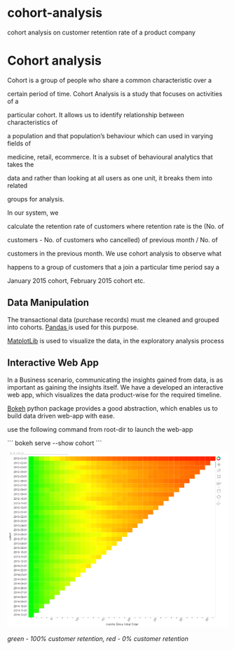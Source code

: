 # cohort-analysis
cohort analysis on customer retention rate of a product company

<h1>Cohort analysis </h1>

<p> Cohort is a group of people who share a common characteristic over a

certain period of time. Cohort Analysis is a study that focuses on activities of a

particular cohort. It allows us to identify relationship between characteristics of

a population and that population’s behaviour which can used in varying fields of

medicine, retail, ecommerce. It is a subset of behavioural analytics that takes the

data and rather than looking at all users as one unit, it breaks them into related

groups for analysis. </p>

<p> In our system, we

calculate the retention rate of customers where retention rate is the (No. of

customers - No. of customers who cancelled) of previous month / No. of

customers in the previous month. We use cohort analysis to observe what

happens to a group of customers that a join a particular time period say a

January 2015 cohort, February 2015 cohort etc. </p>

<h2>Data Manipulation </h2>

<p> The transactional data (purchase records) must me cleaned and grouped into cohorts. <a href="http://pandas.pydata.org/">Pandas </a> is used for this purpose.
<p><a href="http://matplotlib.org/">MatplotLib</a> is used to visualize the data, in the exploratory analysis process </p>

<h2>Interactive Web App </h2>
<p> In a Business scenario, communicating the insights gained from data, is as important as gaining the insights itself. We have a developed an interactive web app, which visualizes the data product-wise for the required timeline. </p>

<p><a href="http://bokeh.pydata.org/en/latest/">Bokeh</a> python package provides a good abstraction, which enables us to build data driven web-app with ease.

<p>use the following command from root-dir to launch the web-app </p>
```
bokeh serve --show cohort
```

![alt tag](https://github.com/gautham20/cohort-analysis/blob/master/cohort/data/results.png)

<p><i> green - 100% customer retention, red - 0% customer retention </i></p>
